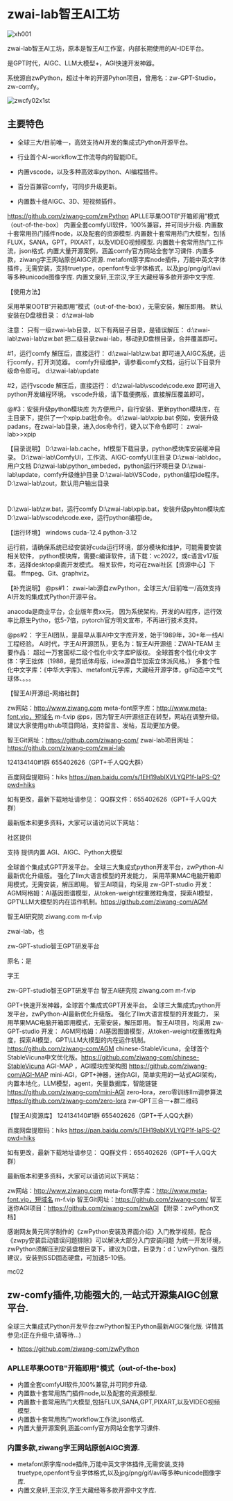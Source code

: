 # zwai-lab智王AI工坊

![xh001](https://github.com/user-attachments/assets/6bd7d107-40c3-4057-b4fe-f225a46f8db9)

zwai-lab智王AI工坊，原本是智王AI工作室，内部长期使用的AI-IDE平台。

是GPT时代，AIGC、LLM大模型+，AGI快速开发神器。

系统源自zwPython，超过十年的开源Pyhon项目，曾用名：zw-GPT-Studio，zw-comfy。

![zwcfy02x1st](https://github.com/user-attachments/assets/53dd4585-0718-42c6-b3de-665d11778cfb)


## 主要特色
* 全球三大/目前唯一，高效支持AI开发的集成式Python开源平台。
* 行业首个AI-workflow工作流导向的智能IDE。


* 内置vscode，以及多种高效率python、AI编程插件。
* 百分百兼容comfy，可同步升级更新。
* 内置数十组AIGC、3D、短视频插件。


https://github.com/ziwang-com/zwPython
APLLE苹果OOTB“开箱即用”模式（out-of-the-box）
内置全套comfyUI软件，100%兼容，并可同步升级.
内置数十套常用热门插件node，以及配套的资源模型.
内置数十套常用热门大模型，包括FLUX，SANA，GPT，PIXART，以及VIDEO视频模型.
内置数十套常用热门工作流，json格式.
内置大量开源案例，涵盖comfy官方网站全套学习课件.
内置多款，ziwang字王网站原创AIGC资源.
metafont原字库node插件，万能中英文字体插件，无需安装，支持truetype，openfont专业字体格式，以及jpg/png/gif/avi等多种unicode图像字库.
内置文泉轩,王宗汉,字王大藏经等多款开源中文字库.


【使用方法】

采用苹果OOTB“开箱即用”模式（out-of-the-box），无需安装，解压即用。
默认安装在D盘根目录：
d:\zwai-lab

注意：
只有一级zwai-lab目录，以下有两层子目录，是错误解压：
d:\zwai-lab\zwai-lab\zw.bat
把二级目录zwai-lab，移动到D盘根目录，合并覆盖即可。

#1，运行comfy
解压后，直接运行：
d:\zwai-lab\zw.bat
即可进入AIGC系统，运行comfy，打开浏览器。
comfy升级维护，请参看comfy文档，运行以下目录升级命令即可。
d:\zwai-lab\update

#2，运行vscode
解压后，直接运行：
d:\zwai-lab\vscode\code.exe
即可进入python开发编程环境。
vscode升级，请下载便携版，直接解压覆盖即可。

@#3：安装升级python模块库
为方便用户，自行安装、更新python模块库，在主目录下，提供了一个xpip.bat批命令。
d:\zwai-lab\xpip.bat
例如，安装升级padans，在zwai-lab目录，进入dos命令行，键入以下命令即可：
zwai-lab>>xpip 


【目录说明】
D:\zwai-lab\.cache，hf模型下载目录，python模块库安装缓冲目录。
D:\zwai-lab\ComfyUI，工作流、AIGC-comfyUI主目录
D:\zwai-lab\doc，用户文档
D:\zwai-lab\python_embeded，python运行环境目录
D:\zwai-lab\update，comfy升级维护目录
D:\zwai-lab\VSCode，python编程ide程序。
D:\zwai-lab\zout，默认用户输出目录
#
D:\zwai-lab\zw.bat，运行comfy
D:\zwai-lab\xpip.bat，安装升级pyhton模块库
D:\zwai-lab\vscode\code.exe，运行python编程ide。


【运行环境】
windows
cuda-12.4
python-3.12


运行前，请确保系统已经安装好cuda运行环境，部分模块和维护，可能需要安装相关软件，
python模块库，需要c编译软件，请下载：vc2022，或c语言v17版本，选择desktop桌面开发模式。
相关软件，均可在zwai社区【资源中心】下载。
ffmpeg、Git、graphviz。





【补充说明】
@ps#1：
zwai-lab源自zwPython，全球三大/目前唯一/高效支持AI开发的集成式Python开源平台。

anacoda是商业平台，企业版年费xx元，
因为系统架构，开发的AI程序，运行效率比原生Pytho，低5-7倍，pytorch官方明文宣布，不再进行技术支持。

@ps#2：
字王AI团队，是最早从事AI中文字库开发，始于1989年，30+年一线AI工程经验。
AI时代，字王AI开源团队，更名为：智王AI开源组：ZWAI-TEAM
主要作品：
超过一万套国标二级个性化中文字库IP版权。
全球首套个性化中文字体：字王拙体（1988，是剪纸体母版，idea源自毕加索立体派风格。）
多套个性化中文字库：《中华大字库》、metafont元字库，大藏经开源字体，gif动态中文气球体、。。。


【智王AI开源组-网络社群】


zw网站：http://www.ziwang.com
meta-font原字库：http://www.meta-font.vip，短域名 m-f.vip
@ps，因为智王AI开源组正在转型，网站在调整升级。
建议大家使用github项目网站，支持留言、发帖，互动更加方便。

智王Git网址：https://github.com/ziwang-com/
zwai-lab项目网址：https://github.com/ziwang-com/zwai-lab




124134140#1群
655402626（GPT+千人QQ大群）

百度网盘提取码：hiks https://pan.baidu.com/s/1EH19ablXVLYQP1f-IaPS-Q?pwd=hiks

如有更改，最新下载地址请参见： QQ群文件：655402626（GPT+千人QQ大群）

最新版本和更多资料，大家可以请访问以下网站：



社区提供


支持
提供内置
AGI、AIGC、Python大模型


全球首个集成式GPT开发平台。
全球三大集成式python开发平台，zwPython-AI最新优化升级版。
强化了llm大语言模型的开发能力，
采用苹果MAC电脑开箱即用模式，无需安装，解压即用。
智王AI项目，均采用 zw-GPT-studio 开发：
AGM阿格姆：AI基因图谱模型，从token-weight权重微粒角度，探索AI模型，GPT\LLM大模型的内在运作机制。https://github.com/ziwang-com/AGM



智王AI研究院 ziwang.com m-f.vip

zwai-lab，也

zw-GPT-studio智王GPT研发平台

原名：是

字王

zw-GPT-studio智王GPT研发平台
智王AI研究院 ziwang.com m-f.vip

GPT+快速开发神器，全球首个集成式GPT开发平台。
全球三大集成式python开发平台，zwPython-AI最新优化升级版。
强化了llm大语言模型的开发能力，
采用苹果MAC电脑开箱即用模式，无需安装，解压即用。
智王AI项目，均采用 zw-GPT-studio 开发：
AGM阿格姆：AI基因图谱模型，从token-weight权重微粒角度，探索AI模型，GPT\LLM大模型的内在运作机制。https://github.com/ziwang-com/AGM
chinese-StableVicuna，全球首个StableVicuna中文优化版。https://github.com/ziwang-com/chinese-StableVicuna
AGI-MAP ，AGI模块库架构图 https://github.com/ziwang-com/AGI-MAP
mini-AGI，GPT+神器，迷你AGI，简单实用的一站式AGI架构，内置本地化，LLM模型，agent，矢量数据库，智能链链 https://github.com/ziwang-com/mini-AGI
zero-lora，zero零训练llm调参算法 https://github.com/ziwang-com/zero-lora
zw-GPT三合一+群二维码

【智王AI资源库】
124134140#1群
655402626（GPT+千人QQ大群）

百度网盘提取码：hiks https://pan.baidu.com/s/1EH19ablXVLYQP1f-IaPS-Q?pwd=hiks

如有更改，最新下载地址请参见： QQ群文件：655402626（GPT+千人QQ大群）

最新版本和更多资料，大家可以请访问以下网站：

zw网站：http://www.ziwang.com
meta-font原字库：http://www.meta-font.vip，短域名 m-f.vip
智王Git网址：https://github.com/ziwang-com/
智王迷你AGI项目：https://github.com/ziwang-com/zwAGI
【附录：zwPython文档】

感谢网友黄元同学制作的《zwPython安装及界面介绍》入门教学视频，配合《zwpy安装启动错误问题排除》可以解决大部分入门安装问题
为统一开发环境，zwPython须解压到安装盘根目录下，建议为D盘，目录为：d：\zwPython. 强烈建议，安装到SSD固态硬盘，可加速5-10倍。

mc02

## zw-comfy插件,功能强大的,一站式开源集AIGC创意平台.
全球三大集成式Python开发平台:zwPython智王Python最新AIGC强化版.
详情其参见:(正在升级中,请等待...)
* https://github.com/ziwang-com/zwPython

### APLLE苹果OOTB"开箱即用"模式（out-of-the-box)
* 内置全套comfyUI软件,100%兼容,并可同步升级.
* 内置数十套常用热门插件node,以及配套的资源模型.
* 内置数十套常用热门大模型,包括FLUX,SANA,GPT,PIXART,以及VIDEO视频模型.
* 内置数十套常用热门workflow工作流,json格式.
* 内置大量开源案例,涵盖comfy官方网站全套学习课件.

### 内置多款,ziwang字王网站原创AIGC资源.
* metafont原字库node插件,万能中英文字体插件,无需安装,支持truetype,openfont专业字体格式,以及jpg/png/gif/avi等多种unicode图像字库.
* 内置文泉轩,王宗汉,字王大藏经等多款开源中文字库.






